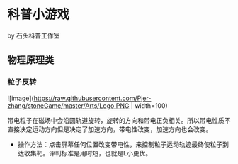# 科普小游戏
 by 石头科普工作室

## 物理原理类

### 粒子反转

![image](https://raw.githubusercontent.com/Pjer-zhang/stoneGame/master/Arts/Logo.PNG | width=100)

带电粒子在磁场中会沿圆轨道旋转，旋转的方向和带电正负相关。所以带电性质不直接决定运动方向但是决定了加速方向，带电性改变，加速方向也会改变。

* 操作方法：点击屏幕任何位置改变带电性，来控制粒子运动轨迹最终使粒子到达收集靶。评判标准是用时短，也就是L小更优。

